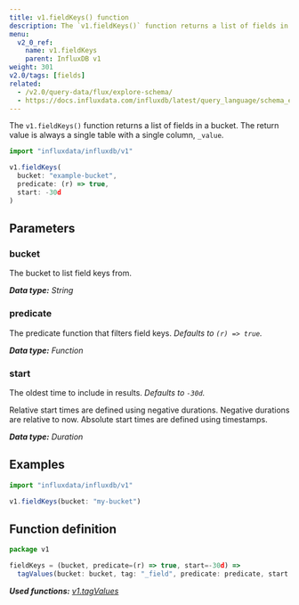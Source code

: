 ```yaml
---
title: v1.fieldKeys() function
description: The `v1.fieldKeys()` function returns a list of fields in a bucket.
menu:
  v2_0_ref:
    name: v1.fieldKeys
    parent: InfluxDB v1
weight: 301
v2.0/tags: [fields]
related:
  - /v2.0/query-data/flux/explore-schema/
  - https://docs.influxdata.com/influxdb/latest/query_language/schema_exploration#show-field-keys, SHOW FIELD KEYS in InfluxQL
---
```


The `v1.fieldKeys()` function returns a list of fields in a bucket.
The return value is always a single table with a single column, `_value`.

```js
import "influxdata/influxdb/v1"

v1.fieldKeys(
  bucket: "example-bucket",
  predicate: (r) => true,
  start: -30d
)
```

## Parameters

### bucket
The bucket to list field keys from.

_**Data type:** String_

### predicate
The predicate function that filters field keys.
_Defaults to `(r) => true`._

_**Data type:** Function_

### start
The oldest time to include in results.
_Defaults to `-30d`._

Relative start times are defined using negative durations.
Negative durations are relative to now.
Absolute start times are defined using timestamps.

_**Data type:** Duration_

## Examples
```js
import "influxdata/influxdb/v1"

v1.fieldKeys(bucket: "my-bucket")
```

## Function definition
```js
package v1

fieldKeys = (bucket, predicate=(r) => true, start=-30d) =>
  tagValues(bucket: bucket, tag: "_field", predicate: predicate, start: start)
```

_**Used functions:**
[v1.tagValues](/v2.0/reference/flux/stdlib/influxdb-v1/tagvalues/)_
